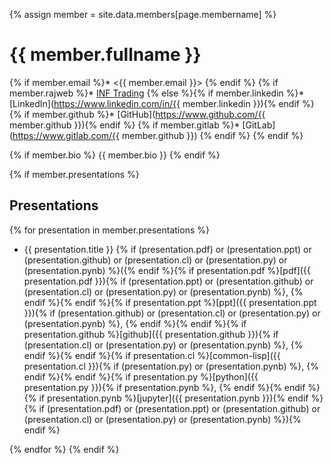 {% assign member = site.data.members[page.membername] %}

# {{ member.fullname }}

{% if member.email %}* <{{ member.email }}> {% endif %}
{% if member.rajweb %}* [INF Trading]({{member.rajweb}})
{% else %}{% if member.linkedin %}* [LinkedIn](https://www.linkedin.com/in/{{ member.linkedin }}){% endif %}
{% if member.github %}* [GitHub](https://www.github.com/{{ member.github }}){% endif %}
{% if member.gitlab %}* [GitLab](https://www.gitlab.com/{{ member.github }}) {% endif %}
{% endif %}

{% if member.bio %} {{ member.bio }} {% endif %}

{% if member.presentations %}
## Presentations
{% for presentation in member.presentations %}
* {{ presentation.title }} {% if (presentation.pdf) or (presentation.ppt) or (presentation.github) or (presentation.cl) or (presentation.py) or (presentation.pynb) %}({% endif %}{% if presentation.pdf %}[pdf]({{ presentation.pdf }}){% if (presentation.ppt) or (presentation.github) or (presentation.cl) or (presentation.py) or (presentation.pynb) %}, {% endif %}{% endif %}{% if presentation.ppt %}[ppt]({{ presentation.ppt }}){% if (presentation.github) or (presentation.cl) or (presentation.py) or (presentation.pynb) %}, {% endif %}{% endif %}{% if presentation.github %}[github]({{ presentation.github }}){% if (presentation.cl) or (presentation.py) or (presentation.pynb) %}, {% endif %}{% endif %}{% if presentation.cl %}[common-lisp]({{ presentation.cl }}){% if (presentation.py) or (presentation.pynb) %}, {% endif %}{% endif %}{% if presentation.py %}[python]({{ presentation.py }}){% if presentation.pynb %}, {% endif %}{% endif %}{% if presentation.pynb %}[jupyter]({{ presentation.pynb }}){% endif %}{% if (presentation.pdf) or (presentation.ppt) or (presentation.github) or (presentation.cl) or (presentation.py) or (presentation.pynb) %}){% endif %}

{% endfor %}
{% endif %}
